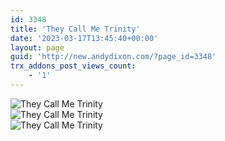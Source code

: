 ```yaml
---
id: 3348
title: 'They Call Me Trinity'
date: '2023-03-17T13:45:40+00:00'
layout: page
guid: 'http://new.andydixon.com/?page_id=3348'
trx_addons_post_views_count:
    - '1'
---
```


![They Call Me Trinity](https://i0.wp.com/assets.g8x2.ldn.idrivee2-23.com/posters/They%20Call%20Me%20Trinity%2001.jpg?w=1200&ssl=1 "They Call Me Trinity")  
![They Call Me Trinity](https://i0.wp.com/assets.g8x2.ldn.idrivee2-23.com/posters/They%20Call%20Me%20Trinity%2002.jpg?w=1200&ssl=1 "They Call Me Trinity")  
![They Call Me Trinity](https://i0.wp.com/assets.g8x2.ldn.idrivee2-23.com/posters/They%20Call%20Me%20Trinity%2003.jpg?w=1200&ssl=1 "They Call Me Trinity")